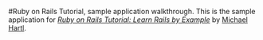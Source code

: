 #Ruby on Rails Tutorial, sample application walkthrough.
This is the sample application for
[*Ruby on Rails Tutorial: Learn Rails by Example*](http://railstutorial.org/)
by [Michael Hartl](http://michaelhartl.com/).